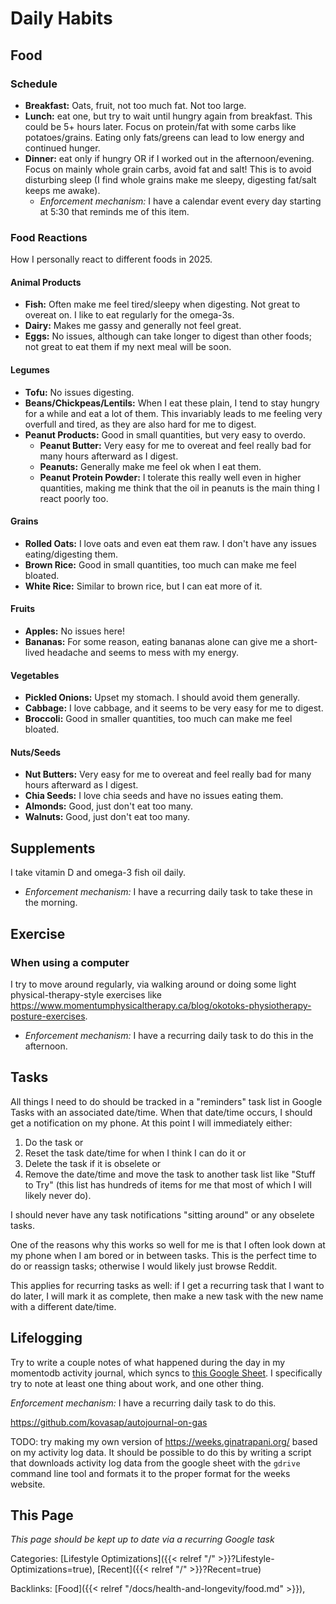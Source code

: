 # Daily Habits

## Food

### Schedule

 - **Breakfast:** Oats, fruit, not too much fat.  Not too large.
 - **Lunch:** eat one, but try to wait until hungry again from breakfast.
   This could be 5+ hours later.
   Focus on protein/fat with some carbs like potatoes/grains.
   Eating only fats/greens can lead to low energy and continued hunger.
 - **Dinner:** eat only if hungry OR if I worked out in the afternoon/evening.
   Focus on mainly whole grain carbs, avoid fat and salt!
   This is to avoid disturbing sleep (I find whole grains make me sleepy,
   digesting fat/salt keeps me awake).
    - *Enforcement mechanism:* I have a calendar event every day starting at
      5:30 that reminds me of this item.

### Food Reactions

How I personally react to different foods in 2025.

#### Animal Products

 - **Fish:** Often make me feel tired/sleepy when digesting.
   Not great to overeat on.  I like to eat regularly for the omega-3s.
 - **Dairy:** Makes me gassy and generally not feel great.
 - **Eggs:** No issues, although can take longer to digest than other foods; not
 great to eat them if my next meal will be soon.

#### Legumes

 - **Tofu:** No issues digesting.
 - **Beans/Chickpeas/Lentils:** When I eat these plain, I tend to stay hungry for a while
   and eat a lot of them.
   This invariably leads to me feeling very overfull and tired, as they are also
   hard for me to digest.
 - **Peanut Products:** Good in small quantities, but very easy to overdo.
   - **Peanut Butter:** Very easy for me to overeat and feel really bad for many
     hours afterward as I digest.
   - **Peanuts:** Generally make me feel ok when I eat them.
   - **Peanut Protein Powder:** I tolerate this really well even in higher
     quantities, making me think that the oil in peanuts is the main thing I
     react poorly too.

#### Grains

 - **Rolled Oats:** I love oats and even eat them raw.
   I don't have any issues eating/digesting them.
 - **Brown Rice:** Good in small quantities, too much can make me feel bloated.
 - **White Rice:** Similar to brown rice, but I can eat more of it.

#### Fruits

 - **Apples:** No issues here!
 - **Bananas:** For some reason, eating bananas alone can give me a short-lived
   headache and seems to mess with my energy.

#### Vegetables

 - **Pickled Onions:** Upset my stomach.  I should avoid them generally.
 - **Cabbage:** I love cabbage, and it seems to be very easy for me to digest.
 - **Broccoli:** Good in smaller quantities, too much can make me feel bloated.

#### Nuts/Seeds

 - **Nut Butters:** Very easy for me to overeat and feel really bad for many
   hours afterward as I digest.
 - **Chia Seeds:** I love chia seeds and have no issues eating them.
 - **Almonds:** Good, just don't eat too many.
 - **Walnuts:** Good, just don't eat too many.

## Supplements

I take vitamin D and omega-3 fish oil daily.
  - *Enforcement mechanism:* I have a recurring daily task to take these in the
    morning.

## Exercise

### When using a computer

I try to move around regularly, via walking around or doing some light
physical-therapy-style exercises like
https://www.momentumphysicaltherapy.ca/blog/okotoks-physiotherapy-posture-exercises.
  - *Enforcement mechanism:* I have a recurring daily task to do this in the
    afternoon.

## Tasks

All things I need to do should be tracked in a "reminders" task list in Google
Tasks with an associated date/time.
When that date/time occurs, I should get a notification on my phone.
At this point I will immediately either:

1. Do the task or
2. Reset the task date/time for when I think I can do it or
3. Delete the task if it is obselete or
4. Remove the date/time and move the task to another task list like "Stuff to
   Try" (this list has hundreds of items for me that most of which I will likely
   never do).

I should never have any task notifications "sitting around" or any obselete tasks.

One of the reasons why this works so well for me is that I often look down at my
phone when I am bored or in between tasks.
This is the perfect time to do or reassign tasks; otherwise I would likely just
browse Reddit.

This applies for recurring tasks as well: if I get a recurring task that I want
to do later, I will mark it as complete, then make a new task with the new name
with a different date/time.

## Lifelogging

Try to write a couple notes of what happened during the day in my momentodb
activity journal, which syncs to [this Google
Sheet](https://docs.google.com/spreadsheets/d/1nZ-iliU7MtRPoAdP-HbjBees6u3-NIlicHRfewD0Q7A/edit?gid=1108618816#gid=1108618816).
I specifically try to note at least one thing about work, and one other thing.

*Enforcement mechanism:* I have a recurring daily task to do this.

https://github.com/kovasap/autojournal-on-gas

TODO: try making my own version of https://weeks.ginatrapani.org/ based on my
activity log data.
It should be possible to do this by writing a script that downloads activity log
data from the google sheet with the `gdrive` command line tool and formats it to
the proper format for the weeks website.

## This Page

*This page should be kept up to date via a recurring Google task*

Categories: [Lifestyle Optimizations]({{< relref "/" >}}?Lifestyle-Optimizations=true),
[Recent]({{< relref "/" >}}?Recent=true)

Backlinks: [Food]({{< relref "/docs/health-and-longevity/food.md" >}}), 
